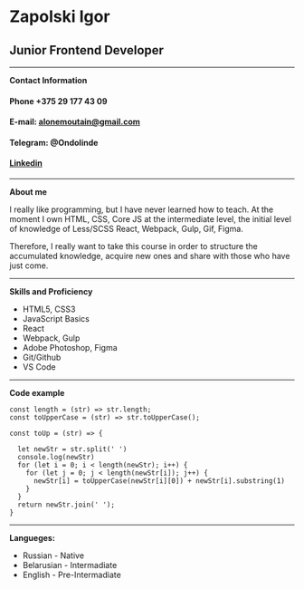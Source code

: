 # Zapolski Igor
## Junior Frontend Developer
***
**Contact Information**
#### Phone +375 29 177 43 09
#### E-mail: alonemoutain@gmail.com
#### Telegram: @Ondolinde
#### [Linkedin](https://www.linkedin.com/in/iharzapolski-a1a8601a2/)
***
**About me**

I really like programming, but I have never learned how to teach. At the moment I own HTML, CSS, Core JS at the intermediate level, the initial level of knowledge of Less/SCSS React, Webpack, Gulp, Gif, Figma.

Therefore, I really want to take this course in order to structure the accumulated knowledge, acquire new ones and share with those who have just come.
***

**Skills and Proficiency**
* HTML5, CSS3
* JavaScript Basics
* React
* Webpack, Gulp
* Adobe Photoshop, Figma
* Git/Github
* VS Code
***
**Code example**

```
const length = (str) => str.length;
const toUpperCase = (str) => str.toUpperCase();

const toUp = (str) => {

  let newStr = str.split(' ')
  console.log(newStr)
  for (let i = 0; i < length(newStr); i++) {
    for (let j = 0; j < length(newStr[i]); j++) {
      newStr[i] = toUpperCase(newStr[i][0]) + newStr[i].substring(1)
    }
  }
  return newStr.join(' ');
}
```
***

**Langueges:**
* Russian - Native
* Belarusian - Intermadiate
* English - Pre-Intermadiate

